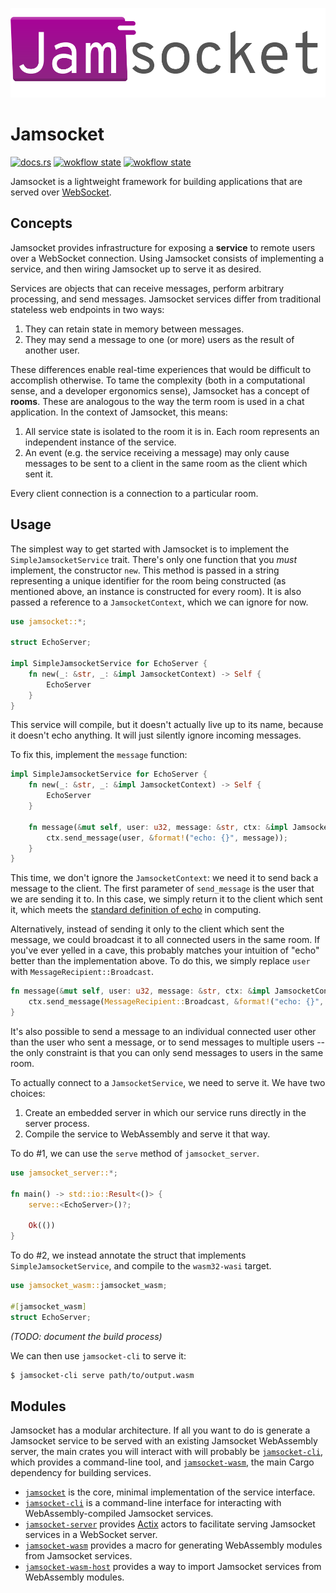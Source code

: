 ![Jamsocket Logo](jamsocket_logo.svg)

# Jamsocket

[![docs.rs](https://img.shields.io/badge/docs-latest-orange)](https://jamsocket.github.io/jamsocket/jamsocket/index.html)
[![wokflow state](https://github.com/jamsocket/jamsocket/workflows/test/badge.svg)](https://github.com/jamsocket/jamsocket/actions/workflows/test.yml)
[![wokflow state](https://github.com/jamsocket/jamsocket/workflows/docs/badge.svg)](https://github.com/jamsocket/jamsocket/actions/workflows/docs.yml)

Jamsocket is a lightweight framework for building applications that are served over
[WebSocket](https://developer.mozilla.org/en-US/docs/Web/API/WebSockets_API).

## Concepts

Jamsocket provides infrastructure for exposing a **service** to remote users over a WebSocket connection. Using Jamsocket consists of implementing a service, and then wiring Jamsocket up to serve it as desired.

Services are objects that can receive messages, perform arbitrary processing, and send messages. Jamsocket services differ from traditional stateless web endpoints in two ways:

1. They can retain state in memory between messages.
2. They may send a message to one (or more) users as the result of another user.

These differences enable real-time experiences that would be difficult to accomplish otherwise. To tame the complexity (both in a computational sense, and a developer ergonomics sense), Jamsocket has a concept of **rooms**. These are analogous to the way the term room is used in a chat application. In the context of Jamsocket, this means:

1. All service state is isolated to the room it is in. Each room represents an independent instance of the service.
2. An event (e.g. the service receiving a message) may only cause messages to be sent to a client in the same room as the client which sent it.

Every client connection is a connection to a particular room.

## Usage

The simplest way to get started with Jamsocket is to implement the `SimpleJamsocketService` trait. There's only one function that you *must* implement, the constructor `new`. This method is passed in a string representing a unique identifier for the room being constructed (as mentioned above, an instance is constructed for every room). It is also passed a reference to a `JamsocketContext`, which we can ignore for now.

```rust
use jamsocket::*;

struct EchoServer;

impl SimpleJamsocketService for EchoServer {
    fn new(_: &str, _: &impl JamsocketContext) -> Self {
        EchoServer
    }
}
```

This service will compile, but it doesn't actually live up to its name, because it doesn't echo anything. It will just silently ignore incoming messages.

To fix this, implement the `message` function:

```rust
impl SimpleJamsocketService for EchoServer {
    fn new(_: &str, _: &impl JamsocketContext) -> Self {
        EchoServer
    }

    fn message(&mut self, user: u32, message: &str, ctx: &impl JamsocketContext) {
        ctx.send_message(user, &format!("echo: {}", message));
    }
}
```

This time, we don't ignore the `JamsocketContext`: we need it to send back a message to the client.
The first parameter of `send_message` is the user that we are sending it to. In this case, we simply
return it to the client which sent it, which meets the [standard definition of echo](https://en.wikipedia.org/wiki/Echo_(computing)) in computing.

Alternatively, instead of sending it only to the client which sent the message, we could broadcast it to
all connected users in the same room. If you've ever yelled in a cave, this probably matches your intuition
of "echo" better than the implementation above. To do this, we simply replace `user` with 
`MessageRecipient::Broadcast`. 

```rust
fn message(&mut self, user: u32, message: &str, ctx: &impl JamsocketContext) {
    ctx.send_message(MessageRecipient::Broadcast, &format!("echo: {}", message));
}
```

It's also possible to send a message to an individual connected user other than the user who sent a message,
or to send messages to multiple users -- the only constraint is that you can only send messages to users in
the same room.

To actually connect to a `JamsocketService`, we need to serve it. We have two choices:

1. Create an embedded server in which our service runs directly in the server process.
2. Compile the service to WebAssembly and serve it that way.

To do #1, we can use the `serve` method of `jamsocket_server`.

```rust
use jamsocket_server::*;

fn main() -> std::io::Result<()> {
    serve::<EchoServer>()?;

    Ok(())
}
```

To do #2, we instead annotate the struct that implements `SimpleJamsocketService`, and
compile to the `wasm32-wasi` target.

```rust
use jamsocket_wasm::jamsocket_wasm;

#[jamsocket_wasm]
struct EchoServer;
```

*(TODO: document the build process)*

We can then use `jamsocket-cli` to serve it:

```bash
$ jamsocket-cli serve path/to/output.wasm
```

## Modules

Jamsocket has a modular architecture. If all you want to do is generate a Jamsocket service to
be served with an existing Jamsocket WebAssembly server, the main crates you will interact with
will probably be [`jamsocket-cli`](/jamsocket-cli), which provides a command-line tool, and
[`jamsocket-wasm`](/jamsocket-wasm), the main Cargo dependency for building services.

- [`jamsocket`](https://jamsocket.github.io/jamsocket/jamsocket/index.html) is the core, minimal implementation of the service interface.
- [`jamsocket-cli`](https://jamsocket.github.io/jamsocket/jamsocket_cli/index.html) is a command-line interface for interacting with WebAssembly-compiled Jamsocket services.
- [`jamsocket-server`](https://jamsocket.github.io/jamsocket/jamsocket_server/index.html) provides [Actix](https://actix.rs/) actors to facilitate serving Jamsocket services in a WebSocket server.
- [`jamsocket-wasm`](https://jamsocket.github.io/jamsocket/jamsocket_wasm/index.html) provides a macro for generating WebAssembly modules from Jamsocket services.
- [`jamsocket-wasm-host`](https://jamsocket.github.io/jamsocket/jamsocket_wasm_host/index.html) provides a way to import Jamsocket services from WebAssembly modules.

